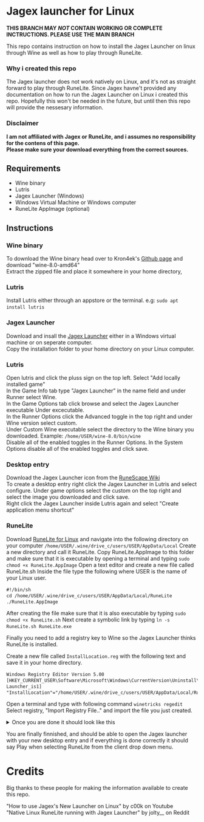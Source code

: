 # Jagex launcher for Linux

**THIS BRANCH MAY _NOT_ CONTAIN WORKING OR COMPLETE INCTRUCTIONS. PLEASE USE THE MAIN BRANCH**

This repo contains instruction on how to install the Jagex Launcher on linux through Wine as well as how to play through RuneLite.

### Why i created this repo

The Jagex launcher does not work natively on Linux, and it's not as straight forward to play through RuneLite. Since Jagex havne't provided any documentation on how to run the Jagex Launcher on Linux i created this repo. Hopefully this won't be needed in the future, but until then this repo will provide the nessesary information.

### Disclaimer
**I am not affiliated with Jagex or RuneLite, and i assumes no responsibility for the contens of this page. <br>
Please make sure your download everything from the correct sources.**

## Requirements
- Wine binary
- Lutris
- Jagex Launcher (Windows)
- Windows Virtual Machine or Windows computer
- RuneLite AppImage (optional)

## Instructions

### Wine binary

To download the Wine binary head over to Kron4ek's [Github page](https://github.com/Kron4ek/Wine-Builds/releases) and download "wine-8.0-amd64"<br>
Extract the zipped file and place it somewhere in your home directory,

### Lutris

Install Lutris either through an appstore or the terminal. e.g:  `sudo apt install lutris`


<!---### Installing .NET Framework
To install .NET Framework open a terminal and type following command `winetricks --force -q dotnet48`--->

### Jagex Launcher
Download and insall the [Jagex Launcher](https://www.jagex.com/en-GB/launcher) either in a Windows virtual machine or on seperate computer. <br>
Copy the installation folder to your home directory on your Linux computer.


### Lutris

Open lutris and click the pluss sign on the top left. Select "Add locally installed game"<br>
In the Game Info tab type "Jagex Launcher" in the name field and under Runner select Wine.<br>
In the Game Options tab click browse and select the Jagex Launcher executable Under excecutable.<br>
In the Runner Options click the Advanced toggle in the top right and under Wine version select custom.<br>
Under Custom Wine executable select the directory to the Wine binary you downloaded. Example: `/home/USER/wine-8.0/bin/wine`<br>
Disable all of the enabled toggles in the Runner Options.
In the System Options disable all of the enabled toggles and click save.

### Desktop entry
Download the Jagex Launcher icon from the [RuneScape Wiki](https://runescape.wiki/w/Jagex_Launcher#/media/File:Jagex_Launcher_icon.png)<br>
To create a desktop entry right click the Jagex Launcher in Lutris and select configure. Under game options select the custom on the top right and select the image you downloaded and click save.<br>
Right click the Jagex Launcher inside Lutris again and select "Create application menu shortcut"

### RuneLite

Download [RuneLite for Linux](https://runelite.net) and navigate into the following directory on your computer `/home/USER/.wine/drive_c/users/USER/AppData/Local` Create a new directory and call it RuneLite. Copy RuneLite.AppImage to this folder and make sure that it is executable by opening a terminal and typing `sudo chmod +x RuneLite.AppImage` Open a text editor and create a new file called RuneLite.sh Inside the file type the following where USER is the name of your Linux user.
```
#!/bin/sh
cd /home/USER/.wine/drive_c/users/USER/AppData/Local/RuneLite
./RuneLite.AppImage
```
After creating the file make sure that it is also executable by typing `sudo chmod +x RuneLite.sh` Next create a symbolic link by typing `ln -s RuneLite.sh RuneLite.exe`


Finally you need to add a registry key to Wine so the Jagex Launcher thinks RuneLite is installed.<br>

Create a new file called `InstallLocation.reg` with the following text and save it in your home directory.

```
Windows Registry Editor Version 5.00
[HKEY_CURRENT_USER\Software\Microsoft\Windows\CurrentVersion\Uninstall\RuneLite Launcher_is1]
"InstallLocation"="/home/USER/.wine/drive_c/users/USER/AppData/Local/RuneLite"
```

Open a terminal and type with following command `winetricks regedit`
Select registry, "Import Registry File.." and import the file you just created.

<details>
  <summary>Once you are done it should look like this</summary>
<img src="/assets/images/regedit.png">
</details>

You are finally finnished, and should be able to open the Jagex launcher with your new desktop entry and if everything is done correctly it should say Play when selecting RuneLite from the client drop down menu.

# Credits

Big thanks to these people for making the information available to create this repo.

"How to use Jagex's New Launcher on Linux" by c00k on Youtube
<br>
"Native Linux RuneLite running with Jagex Launcher" by jolty__ on Reddit

